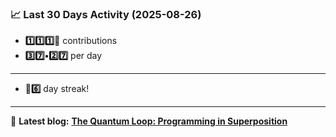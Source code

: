 <!--START_STATS-->
### 📈 Last 30 Days Activity (2025-08-26)  
- **1️⃣1️⃣1️⃣🎱** contributions  
- **3️⃣7️⃣•2️⃣7️⃣** per day
---
- **🎱6️⃣** day streak!
---
📝 **Latest blog:** [**The Quantum Loop: Programming in Superposition**](https://andriak.com/blog/quantum-loop)
<!--END_STATS-->
